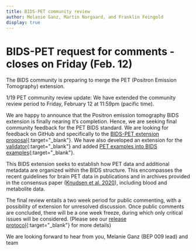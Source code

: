 ```yaml
---
title: BIDS-PET community review
author: Melanie Ganz, Martin Norgaard, and Franklin Feingold
display: true
---
```


# BIDS-PET request for comments - closes on Friday (Feb. 12)

The BIDS community is preparing to merge the PET (Positron Emission Tomography) extension.

<!--more-->

1/19 PET community review update: We have extended the community review period to Friday, February 12 at 11:59pm (pacific time).

We are happy to announce that the Positron emission tomography BIDS extension is finally nearing it’s completion. Hence, we are seeking final community feedback for the PET BIDS standard. We are looking for feedback on GitHub and specifically to the [BIDS-PET extension proposal](https://github.com/bids-standard/bids-specification/pull/633){:target="_blank"}. We have also developed an extension for the [validator](https://github.com/bids-standard/bids-validator/pull/1088){:target="_blank"} and added [PET examples into BIDS examples](https://github.com/bids-standard/bids-examples/){:target="_blank"}.

This BIDS extension seeks to establish how PET data and additional metadata are organized within the BIDS structure. This encompasses the recent guidelines for brain PET data in publications and in archives provided in the consensus paper ([Knudsen et al. 2020](https://journals.sagepub.com/doi/10.1177/0271678X20905433)), including blood and metabolite data.

The final review entails a two week period for public commenting, with a possibility of extension for unresolved discussion. Once public comments are concluded, there will be a one week freeze, during which only critical issues will be considered. (Please see our [release protocol](https://github.com/bids-standard/bids-specification/blob/master/Release_Protocol.md){:target="_blank"} for more details)

We are looking forward to hear from you,
Melanie Ganz (BEP 009 lead) and team
